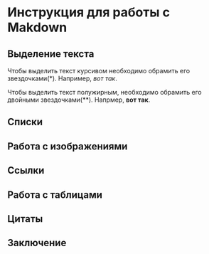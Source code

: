 # Инструкция для работы с Makdown

## Выделение текста

Чтобы выделить текст курсивом необходимо обрамить его звездочками(*). Например, *вот так*.

Чтобы выделить текст полужирным, необходимо обрамить его двойными звездочками(**). Напрмер, **вот так**.

## Списки

## Работа с изображениями

## Ссылки

## Работа с таблицами

## Цитаты 

## Заключение